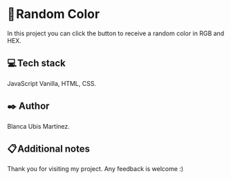 # 🎨 Random Color

In this project you can click the button to receive a random color in RGB and HEX.

## 💻 Tech stack

JavaScript Vanilla, HTML, CSS.

## ✒️ Author

Blanca Ubis Martínez.

## 📋 Additional notes

Thank you for visiting my project. Any feedback is welcome :)
